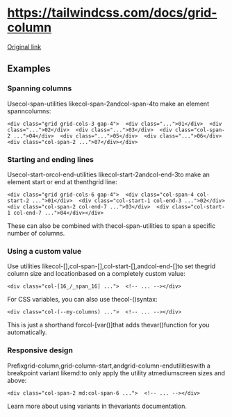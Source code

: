# https://tailwindcss.com/docs/grid-column

[Original link](https://tailwindcss.com/docs/grid-column)

## Examples

### Spanning columns

Usecol-span-<number>utilities likecol-span-2andcol-span-4to make an element spanncolumns:

```
<div class="grid grid-cols-3 gap-4">  <div class="...">01</div>  <div class="...">02</div>  <div class="...">03</div>  <div class="col-span-2 ...">04</div>  <div class="...">05</div>  <div class="...">06</div>  <div class="col-span-2 ...">07</div></div>
```

### Starting and ending lines

Usecol-start-<number>orcol-end-<number>utilities likecol-start-2andcol-end-3to make an element start or end at thenthgrid line:

```
<div class="grid grid-cols-6 gap-4">  <div class="col-span-4 col-start-2 ...">01</div>  <div class="col-start-1 col-end-3 ...">02</div>  <div class="col-span-2 col-end-7 ...">03</div>  <div class="col-start-1 col-end-7 ...">04</div></div>
```

These can also be combined with thecol-span-<number>utilities to span a specific number of columns.

### Using a custom value

Use utilities likecol-[<value>],col-span-[<value>],col-start-[<value>],andcol-end-[<value>]to set thegrid column size and locationbased on a completely custom value:

```
<div class="col-[16_/_span_16] ...">  <!-- ... --></div>
```

For CSS variables, you can also use thecol-(<custom-property>)syntax:

```
<div class="col-(--my-columns) ...">  <!-- ... --></div>
```

This is just a shorthand forcol-[var(<custom-property>)]that adds thevar()function for you automatically.

### Responsive design

Prefixgrid-column,grid-column-start,andgrid-column-endutilitieswith a breakpoint variant likemd:to only apply the utility atmediumscreen sizes and above:

```
<div class="col-span-2 md:col-span-6 ...">  <!-- ... --></div>
```

Learn more about using variants in thevariants documentation.
